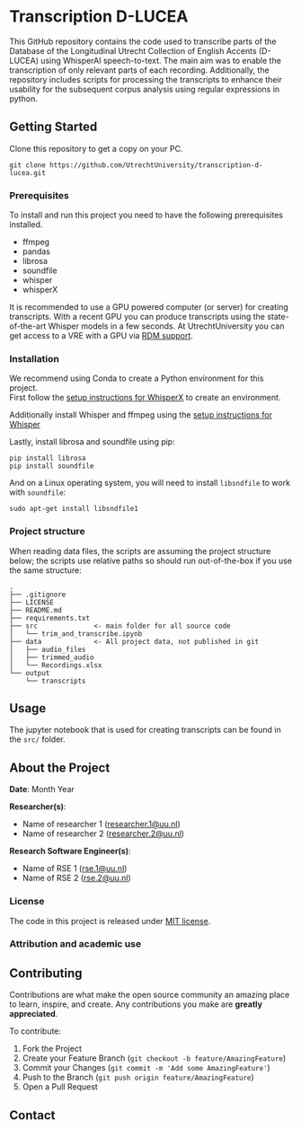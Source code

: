 # Transcription D-LUCEA

This GitHub repository contains the code used to transcribe parts of the Database of the Longitudinal Utrecht Collection of English Accents (D-LUCEA) using WhisperAI speech-to-text. The main aim was to enable the transcription of only relevant parts of each recording. Additionally, the repository includes scripts for processing the transcripts to enhance their usability for the subsequent corpus analysis using regular expressions in python.

## Getting Started

Clone this repository to get a copy on your PC.

`git clone https://github.com/UtrechtUniversity/transcription-d-lucea.git`

### Prerequisites

To install and run this project you need to have the following prerequisites installed.

- ffmpeg
- pandas
- librosa
- soundfile
- whisper
- whisperX

It is recommended to use a GPU powered computer (or server) for creating transcripts. With a recent GPU you can produce transcripts using the state-of-the-art Whisper models in a few seconds. At UtrechtUniversity you can get access to a VRE with a GPU via [RDM support](https://www.uu.nl/en/research/research-data-management/tools-services/software-and-computing/virtual-research-environments).

### Installation

We recommend using Conda to create a Python environment for this project.  
First follow the [setup instructions for WhisperX](https://github.com/m-bain/whisperX#setup) to create an environment.

Additionally install Whisper and ffmpeg using the [setup instructions for Whisper](https://github.com/openai/whisper#setup)

Lastly, install librosa and soundfile using pip:
```
pip install librosa
pip install soundfile
```
And on a Linux operating system, you will need to install `libsndfile` to work with `soundfile`:

```
sudo apt-get install libsndfile1
```

### Project structure

When reading data files, the scripts are assuming the project structure below; the scripts use relative paths so should run out-of-the-box if you use the same structure:

```
.
├── .gitignore
├── LICENSE
├── README.md
├── requirements.txt
├── src              <- main folder for all source code
│   └── trim_and_transcribe.ipynb
├── data             <- All project data, not published in git
│   ├── audio_files
│   ├── trimmed_audio
│   └── Recordings.xlsx         
└── output
    └── transcripts
```

## Usage
The jupyter notebook that is used for creating transcripts can be found in the `src/` folder.

## About the Project

**Date**: Month Year

**Researcher(s)**:

- Name of researcher 1 (researcher.1@uu.nl)
- Name of researcher 2 (researcher.2@uu.nl)

**Research Software Engineer(s)**:

- Name of RSE 1 (rse.1@uu.nl)
- Name of RSE 2 (rse.2@uu.nl)

### License

The code in this project is released under [MIT license](LICENSE).

### Attribution and academic use

## Contributing

Contributions are what make the open source community an amazing place to learn, inspire, and create. Any contributions you make are **greatly appreciated**.

To contribute:

1. Fork the Project
2. Create your Feature Branch (`git checkout -b feature/AmazingFeature`)
3. Commit your Changes (`git commit -m 'Add some AmazingFeature'`)
4. Push to the Branch (`git push origin feature/AmazingFeature`)
5. Open a Pull Request

## Contact
